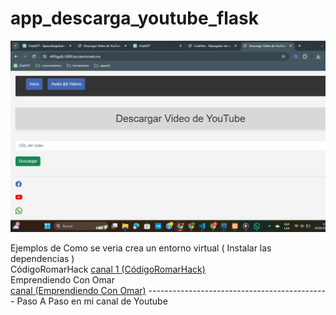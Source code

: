 # app_descarga_youtube_flask
<img src="/img-yt.png" alt="">
<p>Ejemplos de Como se veria crea un entorno virtual ( Instalar las dependencias ) <br>
CódigoRomarHack
<a href="https://www.youtube.com/@codefxomarroma">canal 1 (CódigoRomarHack)</a><br>
Emprendiendo Con Omar <br>
<a href="https://www.youtube.com/@omarrivera2068">canal (Emprendiendo Con Omar)</a>
---------------------------------------------
Paso  A Paso en mi canal de Youtube </p>